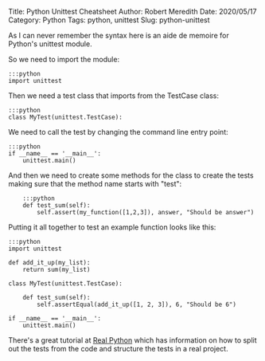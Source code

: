 Title: Python Unittest Cheatsheet
Author: Robert Meredith
Date: 2020/05/17
Category: Python
Tags: python, unittest
Slug: python-unittest

As I can never remember the syntax here is an aide de memoire for Python's unittest module.

So we need to import the module:

```
:::python
import unittest
```

Then we need a test class that imports from the TestCase class:

```
:::python
class MyTest(unittest.TestCase):
```

We need to call the test by changing the command line entry point:

```
:::python
if __name__ == '__main__':
	unittest.main()
```

And then we need to create some methods for the class to create the tests making sure that the method name starts with "test":

```
	:::python
	def test_sum(self):
		self.assert(my_function([1,2,3]), answer, "Should be answer")
```

Putting it all together to test an example function looks like this:

```
:::python
import unittest

def add_it_up(my_list):
    return sum(my_list)

class MyTest(unittest.TestCase):

    def test_sum(self):
        self.assertEqual(add_it_up([1, 2, 3]), 6, "Should be 6")

if __name__ == '__main__':
    unittest.main()
```
There's a great tutorial at [Real Python](https://realpython.com/python-testing/) which has information on how to split out the tests from the code and structure the tests in a real project.